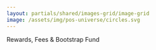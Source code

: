 ```yaml
---
layout: partials/shared/images-grid/image-grid
image: /assets/img/pos-universe/circles.svg
---
```


Rewards, Fees & Bootstrap Fund
